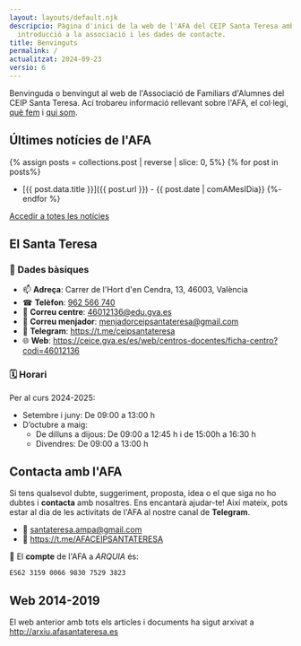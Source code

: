 ```yaml
---
layout: layouts/default.njk
descripcio: Pàgina d'inici de la web de l'AFA del CEIP Santa Teresa amb una
  introducció a la associació i les dades de contacte.
title: Benvinguts
permalink: /
actualitzat: 2024-09-23
versio: 6
---
```


Benvinguda o benvingut al web de l'Associació de Familiars d'Alumnes del CEIP Santa Teresa. Ací trobareu informació rellevant sobre l'AFA, el col·legi, [què fem](/que-fem) i [qui som](/qui-som).

## Últimes notícies de l'AFA

{% assign posts = collections.post | reverse  | slice: 0, 5%}
{% for post in posts%}
* [{{ post.data.title }}]({{ post.url }}) - {{ post.date | comAMesIDia}}
{%- endfor %}

[Accedir a totes les notícies](/noticies)

## El Santa Teresa

### 📓 Dades bàsiques

* 📫 **Adreça**: Carrer de l'Hort d'en Cendra, 13, 46003, València
* ☎ **Telèfon**: [962 566 740](tel:+34962566740)
* 📧 **Correu centre**: <46012136@edu.gva.es>
* 📧 **Correu menjador**: <menjadorceipsantateresa@gmail.com>
* 📢 **Telegram**: <https://t.me/ceipsantateresa>
* 🌐 **Web**: <https://ceice.gva.es/es/web/centros-docentes/ficha-centro?codi=46012136>

### 🗓 Horari

Per al curs 2024-2025:

* Setembre i juny: De 09:00 a 13:00 h
* D’octubre a maig:
  * De dilluns a dijous: De 09:00 a 12:45 h i de 15:00h a 16:30 h
  * Divendres: De 09:00 a 13:00 h

## Contacta amb l'AFA

Si tens qualsevol dubte, suggeriment, proposta, idea o el que siga no ho dubtes i **contacta** amb nosaltres. Ens encantarà ajudar-te! Així mateix, pots estar al dia de les activitats de l'AFA al nostre canal de **Telegram**.

* 📧 <santateresa.ampa@gmail.com>
* 📢 <https://t.me/AFACEIPSANTATERESA>

🏦 El **compte** de l'AFA a *ARQUIA* és:

```
ES62 3159 0066 9830 7529 3823
```

## Web 2014-2019

El web anterior amb tots els articles i documents ha sigut arxivat a <http://arxiu.afasantateresa.es>
